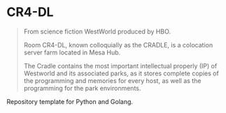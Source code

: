 # CR4-DL

> From science fiction WestWorld produced by HBO.
>
> Room CR4-DL, known colloquially as the CRADLE, is a colocation server farm located in Mesa Hub.
>
> The Cradle contains the most important intellectual properly (IP) of Westworld and its associated parks, as it stores complete copies of the programming and memories for every host, as well as the programming for the park environments.

Repository template for Python and Golang.
